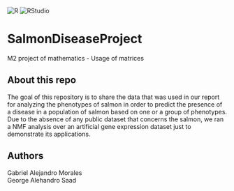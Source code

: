 
![R](https://img.shields.io/badge/R-276DC3?style=for-the-badge&logo=r&logoColor=white)
![RStudio](https://img.shields.io/badge/RStudio-75AADB?style=for-the-badge&logo=RStudio&logoColor=white)

# SalmonDiseaseProject
M2 project of mathematics - Usage of matrices

## About this repo
The goal of this repository is to share the data that was used in our report for analyzing the phenotypes of salmon in order to predict the presence of a disease in a population of salmon based on one or a group of phenotypes. Due to the absence of any public dataset that concerns the salmon, we ran a NMF analysis over an artificial gene expression dataset just to demonstrate its applications. 


## Authors
Gabriel Alejandro Morales  
George Alehandro Saad
